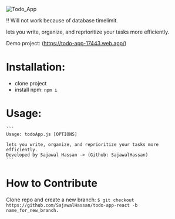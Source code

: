 ![Todo_App](https://user-images.githubusercontent.com/78025409/133132340-c3d6a44e-165e-40ec-bcb0-bf7d17396d0c.png)

!! Will not work because of database timelimit.

lets you write, organize, and reprioritize your tasks more efficiently.

Demo project: (https://todo-app-17443.web.app/)

# Installation:
   - clone project
   - install npm: ```npm i```

# Usage:
    ```
    Usage: todoApp.js [OPTIONS]

    lets you write, organize, and reprioritize your tasks more efficiently.
    Developed by Sajawal Hassan -> (Github: SajawalHassan)
    ```
    
# How to Contribute
Clone repo and create a new branch: ```$ git checkout https://github.com/SajawalHassan/todo-app-react -b name_for_new_branch.```
